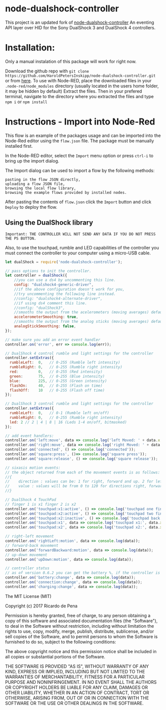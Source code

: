 node-dualshock-controller
=========================

This project is an updated fork of [node-dualshock-controller](https://github.com/rdepena/node-dualshock-controller) An eventing API layer over HID for the Sony DualShock 3 and DualShock 4 controllers.

# Installation:
Only a manual instalation of this package will work for right now.

Download the github repo with `git clone https://github.com/HaroldPetersInskipp/node-dualshock-controller.git` or from [here](https://github.com/HaroldPetersInskipp/node-dualshock-controller/archive/refs/heads/main.zip).
To use with Node-RED, place the downloaded files in your `.node-red/node_modules` directory (usually located in the users home folder, it may be hidden by default)
Extract the files.
Then in your prefered terminal, navigate to the directory where you extracted the files and type `npm i` or `npm install`

# Instructions - Import into Node-Red
This flow is an example of the packages usage and can be imported into the Node-Red editor using the `flow.json` file. The package must be manually installed first.

In the Node-RED editor, select the `Import` menu option or press `ctrl-i` to bring up the import dialog.

The Import dialog can be used to import a flow by the following methods:

    pasting in the flow JSON directly,
    uploading a flow JSON file,
    browsing the local flow library,
    browsing the example flows provided by installed nodes.

After pasting the contents of `flow.json` click the `Import` button and click `Deploy` to deploy the flow.

## Using the DualShock library

`Important: THE CONTROLLER WILL NOT SEND ANY DATA IF YOU DO NOT PRESS THE PS BUTTON.`

Also, to use the touchpad, rumble and LED capabilities of the controller you
must connect the controller to your computer using a micro-USB cable.

~~~~ javascript
let dualShock = require('node-dualshock-controller');

// pass options to init the controller.
let controller = dualShock({
    //you can use a ds4 by uncommenting this line.
    config: "dualshock4-generic-driver", 
    //if the above configuration doesn't work for you,
    //try uncommenting the following line instead.
    //config: "dualshock4-alternate-driver",  
    //if using ds4 comment this line.
    //config: "dualShock3",  
    //smooths the output from the acelerometers (moving averages) defaults to true
    accelerometerSmoothing: true, 
    //smooths the output from the analog sticks (moving averages) defaults to false
    analogStickSmoothing: false,
});

// make sure you add an error event handler
controller.on('error', err => console.log(err));

// DualShock 4 control rumble and light settings for the controller
controller.setExtras({
  rumbleLeft:  0,   // 0-255 (Rumble left intensity)
  rumbleRight: 0,   // 0-255 (Rumble right intensity)
  red:         0,   // 0-255 (Red intensity)
  green:       75,  // 0-255 (Blue intensity)
  blue:        225, // 0-255 (Green intensity)
  flashOn:     40,  // 0-255 (Flash on time)
  flashOff:    10   // 0-255 (Flash off time)
});

// DualShock 3 control rumble and light settings for the controller
controller.setExtras({
  rumbleLeft:  0,   // 0-1 (Rumble left on/off)
  rumbleRight: 0,   // 0-255 (Rumble right intensity)
  led: 2 // 2 | 4 | 8 | 16 (Leds 1-4 on/off, bitmasked)
});

// add event handlers:
controller.on('left:move', data => console.log('left Moved: ' + data.x + ' | ' + data.y));
controller.on('right:move', data => console.log('right Moved: ' + data.x + ' | ' + data.y));
controller.on('connected', () => console.log('connected'));
controller.on('square:press', ()=> console.log('square press'));
controller.on('square:release', () => console.log('square release'));

// sixasis motion events:
// the object returned from each of the movement events is as follows:
//{
//    direction : values can be: 1 for right, forward and up. 2 for left, backwards and down.
//    value : values will be from 0 to 120 for directions right, forward and up and from 0 to -120 for left, backwards and down.
//}

// DualShock 4 TouchPad
// finger 1 is x1 finger 2 is x2
controller.on('touchpad:x1:active', () => console.log('touchpad one finger active'));
controller.on('touchpad:x2:active', () => console.log('touchpad two fingers active'));
controller.on('touchpad:x2:inactive', () => console.log('touchpad back to single finger'));
controller.on('touchpad:x1', data => console.log('touchpad x1:', data.x, data.y));
controller.on('touchpad:x2', data => console.log('touchpad x2:', data.x, data.y));

// right-left movement
controller.on('rightLeft:motion', data => console.log(data));
// forward-back movement
controller.on('forwardBackward:motion', data => console.log(data));
// up-down movement
controller.on('upDown:motion', data => console.log(data));

// controller status
// as of version 0.6.2 you can get the battery %, if the controller is connected and if the controller is charging
controller.on('battery:change', data => console.log(data));
controller.on('connection:change', data => console.log(data));
controller.on('charging:change', data => console.log(data));

~~~~


The MIT License (MIT)

Copyright (c) 2017 Ricardo de Pena

Permission is hereby granted, free of charge, to any person obtaining a copy of
this software and associated documentation files (the "Software"), to deal in
the Software without restriction, including without limitation the rights to
use, copy, modify, merge, publish, distribute, sublicense, and/or sell copies of
the Software, and to permit persons to whom the Software is furnished to do so,
subject to the following conditions:

The above copyright notice and this permission notice shall be included in all
copies or substantial portions of the Software.

THE SOFTWARE IS PROVIDED "AS IS", WITHOUT WARRANTY OF ANY KIND, EXPRESS OR
IMPLIED, INCLUDING BUT NOT LIMITED TO THE WARRANTIES OF MERCHANTABILITY, FITNESS
FOR A PARTICULAR PURPOSE AND NONINFRINGEMENT. IN NO EVENT SHALL THE AUTHORS OR
COPYRIGHT HOLDERS BE LIABLE FOR ANY CLAIM, DAMAGES OR OTHER LIABILITY, WHETHER
IN AN ACTION OF CONTRACT, TORT OR OTHERWISE, ARISING FROM, OUT OF OR IN
CONNECTION WITH THE SOFTWARE OR THE USE OR OTHER DEALINGS IN THE SOFTWARE.
